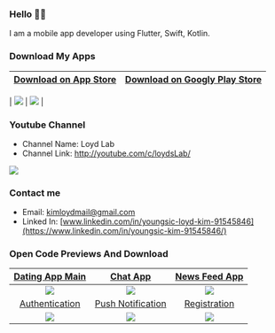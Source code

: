 ### Hello 👋🏻

I am a mobile app developer using Flutter, Swift, Kotlin. 
<!-- - Portfolio Site: [Loyd Portfolio](https://loydlab.blogspot.com/) -->
<!-- 이 부분은 주석 처리되어 렌더링 시 보이지 않습니다. -->

<!-- If my code is helpful to you, I really appreciate if you buy me a coffee 🙇🏻‍♂️☕️

[![](https://1.bp.blogspot.com/-dvUCBQdmi0s/YFfLITMCaiI/AAAAAAAABZE/Ej-_5PgqW14KKLYWVJg1SzlRup4Rvf_fQCLcBGAsYHQ/s0/68747470733a2f2f7777772e6275796d6561636f666665652e636f6d2f6173736574732f696d672f637573746f6d5f696d616765732f6f72616e67655f696d672e706e67.png)](https://www.buymeacoffee.com/loydkim)-->

### Download My Apps

<!-- [![](https://1.bp.blogspot.com/-auuvo1lyQEU/YFfRI_6hDSI/AAAAAAAABZs/wdIOSc1K6h41xlKL7PTGln-VAm-ZoVOAgCLcBGAsYHQ/s16000/myapp_list.png)](https://loydlab.blogspot.com/) -->

|    [Download on App Store](https://apps.apple.com/us/developer/youngsic-kim/id1214575043)    | [Download on Googly Play Store](https://play.google.com/store/apps/developer?id=Loyd+Kim) |
| :---------------: | :---------------: |
| 
[![](https://4.bp.blogspot.com/-GWcTnUkDY20/Wn8N-4uTazI/AAAAAAAAMyI/1J2fSryaLHgA29viz1ffn4F4kh_pUrCggCLcBGAs/s200/ios-app-badge-fd60a24e3e78e27dcb40a055bcc4240d.png)](https://apps.apple.com/us/developer/youngsic-kim/id1214575043)  | [![](https://1.bp.blogspot.com/-Z79Zl2i4LIg/XWfgO1bRtbI/AAAAAAAAP2I/gwWILihT_9A4DcfXvoxNHbVUAS6lyKOYgCLcBGAs/s200/google-play-download-android-app-logo-png-transparent.png)](https://play.google.com/store/apps/developer?id=Loyd+Kim)  |


### Youtube Channel

- Channel Name: Loyd Lab
- Channel Link: http://youtube.com/c/loydsLab/

[![](https://1.bp.blogspot.com/-jVi3MgrU6aE/YFfLSd7ZAgI/AAAAAAAABZI/IChHxEZ13jUzpRQVEqRfh6kDox3oVdvZACLcBGAsYHQ/s320/Youtube_thumb.png)](http://youtube.com/c/LoydsLab/)

### Contact me

- Email: kimloydmail@gmail.com
- Linked In: [www.linkedin.com/in/youngsic-loyd-kim-91545846](https://www.linkedin.com/in/youngsic-kim-91545846/)

### Open Code Previews And Download

| [Dating App Main](https://github.com/loydkim/Dating_App_Main)  | [Chat App](https://github.com/loydkim/chat_app_loyd) |  [News Feed App](https://github.com/loydkim/flutter_feed_timeline) |
| :---------------: | :---------------: | :---------------: |
| [![](https://github.com/loydkim/Dating_App_Main/blob/main/promo_ios.gif)](https://github.com/loydkim/Dating_App_Main) | [![](https://github.com/loydkim/chat_app_loyd/blob/master/Chat_App_iOS.gif)](https://github.com/loydkim/chat_app_loyd) | [![](https://github.com/loydkim/flutter_feed_timeline/blob/master/android_promotion.gif)](https://github.com/loydkim/flutter_feed_timeline) |
| [Authentication](https://github.com/loydkim/Flutter_Firebase_Auth_2021)  | [Push Notification](https://github.com/loydkim/Flutter_Firebase_Messasing_2021)  | [Registration](https://github.com/loydkim/Dating_Intro_Signup) |
| [![](https://github.com/loydkim/Flutter_Firebase_Auth_2021/blob/main/Promo_firebase_auth.gif)](https://github.com/loydkim/Flutter_Firebase_Auth_2021)  | [![](https://github.com/loydkim/Flutter_Firebase_Messasing_2021/blob/main/FirebaseMessaging_short.gif)](https://github.com/loydkim/Flutter_Firebase_Messasing_2021)  | [![](https://github.com/loydkim/Dating_Intro_Signup/blob/main/DatingItnroPromo_android.gif)](https://github.com/loydkim/Dating_Intro_Signup)  |



